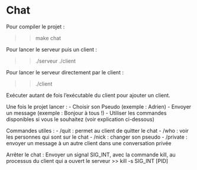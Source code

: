 # Chat

Pour compiler le projet :
>> make chat

Pour lancer le serveur puis un client :
>>./serveur
>>./client

Pour lancer le serveur directement par le client :
>>./client

Exécuter autant de fois l’exécutable du client pour ajouter un client.

Une fois le projet lancer : 
    - Choisir son Pseudo (exemple : Adrien)
    - Envoyer un message (exemple : Bonjour à tous !)
    - Utiliser les commandes disponibles si vous le souhaitez (voir explication ci-dessous)

Commandes utiles :
    - /quit : permet au client de quitter le chat
    - /who : voir les personnes qui sont sur le chat
    - /nick : changer son pseudo 
    - /private : envoyer un message à un autre client dans une conversation privée 

Arrêter le chat :
    Envoyer un signal SIG_INT, avec la commande kill, au processus du client qui a ouvert le serveur
    >> kill -s SIG_INT [PID]
